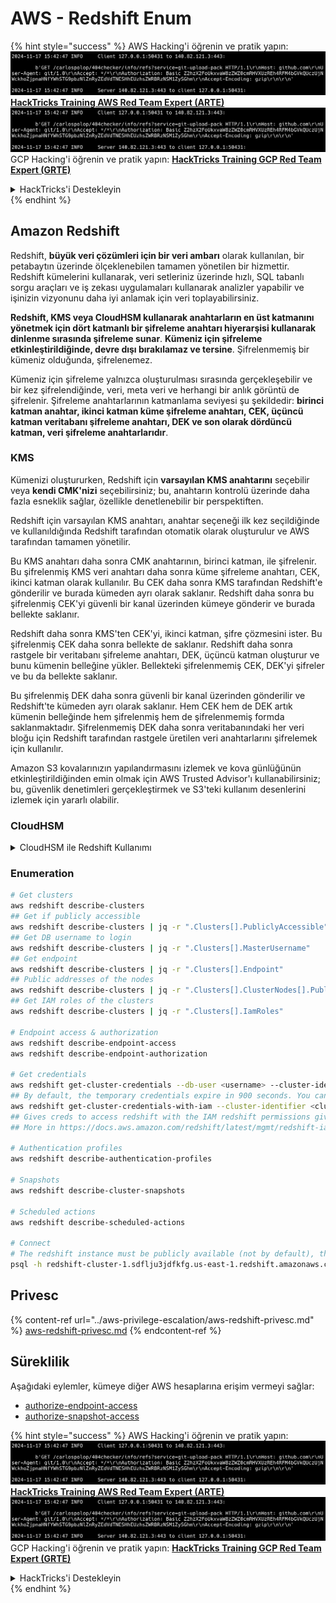 # AWS - Redshift Enum

{% hint style="success" %}
AWS Hacking'i öğrenin ve pratik yapın:<img src="../../../.gitbook/assets/image (1).png" alt="" data-size="line">[**HackTricks Training AWS Red Team Expert (ARTE)**](https://training.hacktricks.xyz/courses/arte)<img src="../../../.gitbook/assets/image (1).png" alt="" data-size="line">\
GCP Hacking'i öğrenin ve pratik yapın: <img src="../../../.gitbook/assets/image (2).png" alt="" data-size="line">[**HackTricks Training GCP Red Team Expert (GRTE)**<img src="../../../.gitbook/assets/image (2).png" alt="" data-size="line">](https://training.hacktricks.xyz/courses/grte)

<details>

<summary>HackTricks'i Destekleyin</summary>

* [**abonelik planlarını**](https://github.com/sponsors/carlospolop) kontrol edin!
* **💬 [**Discord grubuna**](https://discord.gg/hRep4RUj7f) veya [**telegram grubuna**](https://t.me/peass) katılın ya da **Twitter'da** 🐦 [**@hacktricks\_live**](https://twitter.com/hacktricks\_live)** bizi takip edin.**
* **Hacking ipuçlarını paylaşmak için** [**HackTricks**](https://github.com/carlospolop/hacktricks) ve [**HackTricks Cloud**](https://github.com/carlospolop/hacktricks-cloud) github reposuna PR gönderin.

</details>
{% endhint %}

## Amazon Redshift

Redshift, **büyük veri çözümleri için bir veri ambarı** olarak kullanılan, bir petabaytın üzerinde ölçeklenebilen tamamen yönetilen bir hizmettir. Redshift kümelerini kullanarak, veri setleriniz üzerinde hızlı, SQL tabanlı sorgu araçları ve iş zekası uygulamaları kullanarak analizler yapabilir ve işinizin vizyonunu daha iyi anlamak için veri toplayabilirsiniz.

**Redshift, KMS veya CloudHSM kullanarak anahtarların en üst katmanını yönetmek için dört katmanlı bir şifreleme anahtarı hiyerarşisi kullanarak dinlenme sırasında şifreleme sunar**. **Kümeniz için şifreleme etkinleştirildiğinde, devre dışı bırakılamaz ve tersine**. Şifrelenmemiş bir kümeniz olduğunda, şifrelenemez.

Kümeniz için şifreleme yalnızca oluşturulması sırasında gerçekleşebilir ve bir kez şifrelendiğinde, veri, meta veri ve herhangi bir anlık görüntü de şifrelenir. Şifreleme anahtarlarının katmanlama seviyesi şu şekildedir: **birinci katman anahtar, ikinci katman küme şifreleme anahtarı, CEK, üçüncü katman veritabanı şifreleme anahtarı, DEK ve son olarak dördüncü katman, veri şifreleme anahtarlarıdır**.

### KMS

Kümenizi oluştururken, Redshift için **varsayılan KMS anahtarını** seçebilir veya **kendi CMK'nizi** seçebilirsiniz; bu, anahtarın kontrolü üzerinde daha fazla esneklik sağlar, özellikle denetlenebilir bir perspektiften.

Redshift için varsayılan KMS anahtarı, anahtar seçeneği ilk kez seçildiğinde ve kullanıldığında Redshift tarafından otomatik olarak oluşturulur ve AWS tarafından tamamen yönetilir.

Bu KMS anahtarı daha sonra CMK anahtarının, birinci katman, ile şifrelenir. Bu şifrelenmiş KMS veri anahtarı daha sonra küme şifreleme anahtarı, CEK, ikinci katman olarak kullanılır. Bu CEK daha sonra KMS tarafından Redshift'e gönderilir ve burada kümeden ayrı olarak saklanır. Redshift daha sonra bu şifrelenmiş CEK'yi güvenli bir kanal üzerinden kümeye gönderir ve burada bellekte saklanır.

Redshift daha sonra KMS'ten CEK'yi, ikinci katman, şifre çözmesini ister. Bu şifrelenmiş CEK daha sonra bellekte de saklanır. Redshift daha sonra rastgele bir veritabanı şifreleme anahtarı, DEK, üçüncü katman oluşturur ve bunu kümenin belleğine yükler. Bellekteki şifrelenmemiş CEK, DEK'yi şifreler ve bu da bellekte saklanır.

Bu şifrelenmiş DEK daha sonra güvenli bir kanal üzerinden gönderilir ve Redshift'te kümeden ayrı olarak saklanır. Hem CEK hem de DEK artık kümenin belleğinde hem şifrelenmiş hem de şifrelenmemiş formda saklanmaktadır. Şifrelenmemiş DEK daha sonra veritabanındaki her veri bloğu için Redshift tarafından rastgele üretilen veri anahtarlarını şifrelemek için kullanılır.

Amazon S3 kovalarınızın yapılandırmasını izlemek ve kova günlüğünün etkinleştirildiğinden emin olmak için AWS Trusted Advisor'ı kullanabilirsiniz; bu, güvenlik denetimleri gerçekleştirmek ve S3'teki kullanım desenlerini izlemek için yararlı olabilir.

### CloudHSM

<details>

<summary>CloudHSM ile Redshift Kullanımı</summary>

CloudHSM ile şifreleme gerçekleştirmek için çalışırken, öncelikle HSM istemciniz ile Redshift arasında güvenilir bir bağlantı kurmalısınız ve bu sırada istemci ve sunucu sertifikalarını kullanmalısınız.

Bu bağlantı, HSM istemciniz ile Redshift kümeleriniz arasında şifreleme anahtarlarının gönderilmesine olanak tanıyan güvenli iletişim sağlamak için gereklidir. Rastgele üretilen bir özel ve genel anahtar çifti kullanarak, Redshift bir genel istemci sertifikası oluşturur; bu sertifika şifrelenir ve Redshift tarafından saklanır. Bu, indirilip HSM istemcinize kaydedilmeli ve doğru HSM bölümüne atanmalıdır.

Daha sonra Redshift'i HSM istemcinizin aşağıdaki bilgileri ile yapılandırmalısınız: HSM IP adresi, HSM bölüm adı, HSM bölüm şifresi ve CloudHSM tarafından iç anahtar kullanılarak şifrelenmiş genel HSM sunucu sertifikası. Bu bilgiler sağlandığında, Redshift bağlantı kurabileceğini ve geliştirme bölümüne erişebileceğini onaylayacak ve doğrulayacaktır.

Eğer iç güvenlik politikalarınız veya yönetişim kontrolleriniz anahtar döngüsü uygulamanız gerektiğini belirtiyorsa, bu Redshift ile mümkündür ve şifrelenmiş kümeler için şifreleme anahtarlarını döndürmenizi sağlar; ancak, anahtar döngüsü sürecinde, kümenin çok kısa bir süreliğine kullanılamaz hale geleceğini bilmelisiniz, bu nedenle anahtarları yalnızca gerektiğinde veya tehlikeye girmiş olabileceğini düşündüğünüzde döndürmek en iyisidir.

Döngü sırasında, Redshift kümeniz için CEK'yi ve o kümenin yedekleri için CEK'yi döndürecektir. Küme için bir DEK döndürecektir, ancak DEK kullanılarak şifrelenmiş S3'te saklanan anlık görüntüler için bir DEK döndürmek mümkün değildir. Süreç tamamlanana kadar küme 'anahtar döndürme' durumuna alınacak ve durum 'kullanılabilir' olarak geri dönecektir.

</details>

### Enumeration
```bash
# Get clusters
aws redshift describe-clusters
## Get if publicly accessible
aws redshift describe-clusters | jq -r ".Clusters[].PubliclyAccessible"
## Get DB username to login
aws redshift describe-clusters | jq -r ".Clusters[].MasterUsername"
## Get endpoint
aws redshift describe-clusters | jq -r ".Clusters[].Endpoint"
## Public addresses of the nodes
aws redshift describe-clusters | jq -r ".Clusters[].ClusterNodes[].PublicIPAddress"
## Get IAM roles of the clusters
aws redshift describe-clusters | jq -r ".Clusters[].IamRoles"

# Endpoint access & authorization
aws redshift describe-endpoint-access
aws redshift describe-endpoint-authorization

# Get credentials
aws redshift get-cluster-credentials --db-user <username> --cluster-identifier <cluster-id>
## By default, the temporary credentials expire in 900 seconds. You can optionally specify a duration between 900 seconds (15 minutes) and 3600 seconds (60 minutes).
aws redshift get-cluster-credentials-with-iam --cluster-identifier <cluster-id>
## Gives creds to access redshift with the IAM redshift permissions given to the current AWS account
## More in https://docs.aws.amazon.com/redshift/latest/mgmt/redshift-iam-access-control-identity-based.html

# Authentication profiles
aws redshift describe-authentication-profiles

# Snapshots
aws redshift describe-cluster-snapshots

# Scheduled actions
aws redshift describe-scheduled-actions

# Connect
# The redshift instance must be publicly available (not by default), the sg need to allow inbounds connections to the port and you need creds
psql -h redshift-cluster-1.sdflju3jdfkfg.us-east-1.redshift.amazonaws.com -U admin -d dev -p 5439
```
## Privesc

{% content-ref url="../aws-privilege-escalation/aws-redshift-privesc.md" %}
[aws-redshift-privesc.md](../aws-privilege-escalation/aws-redshift-privesc.md)
{% endcontent-ref %}

## Süreklilik

Aşağıdaki eylemler, kümeye diğer AWS hesaplarına erişim vermeyi sağlar:

* [authorize-endpoint-access](https://docs.aws.amazon.com/cli/latest/reference/redshift/authorize-endpoint-access.html)
* [authorize-snapshot-access](https://docs.aws.amazon.com/cli/latest/reference/redshift/authorize-snapshot-access.html)

{% hint style="success" %}
AWS Hacking'i öğrenin ve pratik yapın:<img src="../../../.gitbook/assets/image (1).png" alt="" data-size="line">[**HackTricks Training AWS Red Team Expert (ARTE)**](https://training.hacktricks.xyz/courses/arte)<img src="../../../.gitbook/assets/image (1).png" alt="" data-size="line">\
GCP Hacking'i öğrenin ve pratik yapın: <img src="../../../.gitbook/assets/image (2).png" alt="" data-size="line">[**HackTricks Training GCP Red Team Expert (GRTE)**<img src="../../../.gitbook/assets/image (2).png" alt="" data-size="line">](https://training.hacktricks.xyz/courses/grte)

<details>

<summary>HackTricks'i Destekleyin</summary>

* [**abonelik planlarını**](https://github.com/sponsors/carlospolop) kontrol edin!
* **💬 [**Discord grubuna**](https://discord.gg/hRep4RUj7f) veya [**telegram grubuna**](https://t.me/peass) katılın ya da **Twitter'da** 🐦 [**@hacktricks\_live**](https://twitter.com/hacktricks\_live)**'ı takip edin.**
* **Hacking ipuçlarını paylaşmak için** [**HackTricks**](https://github.com/carlospolop/hacktricks) ve [**HackTricks Cloud**](https://github.com/carlospolop/hacktricks-cloud) github reposuna PR gönderin.

</details>
{% endhint %}
